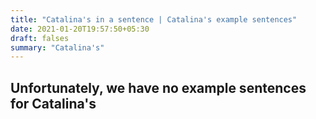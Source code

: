 ```yaml
---
title: "Catalina's in a sentence | Catalina's example sentences"
date: 2021-01-20T19:57:50+05:30
draft: falses
summary: "Catalina's"
---
```

## Unfortunately, we have no example sentences for Catalina's                 

